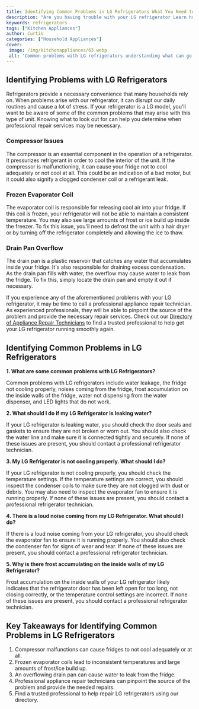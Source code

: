 ```yaml
---
title: Identifying Common Problems in LG Refrigerators What You Need to Know
description: "Are you having trouble with your LG refrigerator Learn how to identify and resolve the most common issues and find ways to keep it working smoothly"
keywords: refrigerators
tags: ["Kitchen Appliances"]
author: Curtis
categories: ["Household Appliances"]
cover: 
 image: /img/kitchenappliances/63.webp
 alt: 'Common problems with LG refrigerators understanding what can go wrong and how to fix it'
---
```

## Identifying Problems with LG Refrigerators

Refrigerators provide a necessary convenience that many households rely on. When problems arise with our refrigerator, it can disrupt our daily routines and cause a lot of stress. If your refrigerator is a LG model, you'll want to be aware of some of the common problems that may arise with this type of unit. Knowing what to look out for can help you determine when professional repair services may be necessary.

### Compressor Issues

The compressor is an essential component in the operation of a refrigerator. It pressurizes refrigerant in order to cool the interior of the unit. If the compressor is malfunctioning, it can cause your fridge not to cool adequately or not cool at all. This could be an indication of a bad motor, but it could also signify a clogged condenser coil or a refrigerant leak.

### Frozen Evaporator Coil

The evaporator coil is responsible for releasing cool air into your fridge. If this coil is frozen, your refrigerator will not be able to maintain a consistent temperature. You may also see large amounts of frost or ice build up inside the freezer. To fix this issue, you'll need to defrost the unit with a hair dryer or by turning off the refrigerator completely and allowing the ice to thaw. 

### Drain Pan Overflow

The drain pan is a plastic reservoir that catches any water that accumulates inside your fridge. It's also responsible for draining excess condensation. As the drain pan fills with water, the overflow may cause water to leak from the fridge. To fix this, simply locate the drain pan and empty it out if necessary.

If you experience any of the aforementioned problems with your LG refrigerator, it may be time to call a professional appliance repair technician. As experienced professionals, they will be able to pinpoint the source of the problem and provide the necessary repair services. Check out our [Directory of Appliance Repair Technicians](./pages/appliance-repair-technicians) to find a trusted professional to help get your LG refrigerator running smoothly again.

## Identifying Common Problems in LG Refrigerators

**1. What are some common problems with LG Refrigerators?**

Common problems with LG refrigerators include water leakage, the fridge not cooling properly, noises coming from the fridge, frost accumulation on the inside walls of the fridge, water not dispensing from the water dispenser, and LED lights that do not work.

**2. What should I do if my LG Refrigerator is leaking water?**

If your LG refrigerator is leaking water, you should check the door seals and gaskets to ensure they are not broken or worn out. You should also check the water line and make sure it is connected tightly and securely. If none of these issues are present, you should contact a professional refrigerator technician.

**3. My LG Refrigerator is not cooling properly. What should I do?**

If your LG refrigerator is not cooling properly, you should check the temperature settings. If the temperature settings are correct, you should inspect the condenser coils to make sure they are not clogged with dust or debris. You may also need to inspect the evaporator fan to ensure it is running properly. If none of these issues are present, you should contact a professional refrigerator technician.

**4. There is a loud noise coming from my LG Refrigerator. What should I do?**

If there is a loud noise coming from your LG refrigerator, you should check the evaporator fan to ensure it is running properly. You should also check the condenser fan for signs of wear and tear. If none of these issues are present, you should contact a professional refrigerator technician.

**5. Why is there frost accumulating on the inside walls of my LG Refrigerator?**

Frost accumulation on the inside walls of your LG refrigerator likely indicates that the refrigerator door has been left open for too long, not closing correctly, or the temperature control settings are incorrect. If none of these issues are present, you should contact a professional refrigerator technician.

## Key Takeaways for Identifying Common Problems in LG Refrigerators
1. Compressor malfunctions can cause fridges to not cool adequately or at all.
2. Frozen evaporator coils lead to inconsistent temperatures and large amounts of frost/ice build up.
3. An overflowing drain pan can cause water to leak from the fridge.
4. Professional appliance repair technicians can pinpoint the source of the problem and provide the needed repairs.
5. Find a trusted professional to help repair LG refrigerators using our directory.
